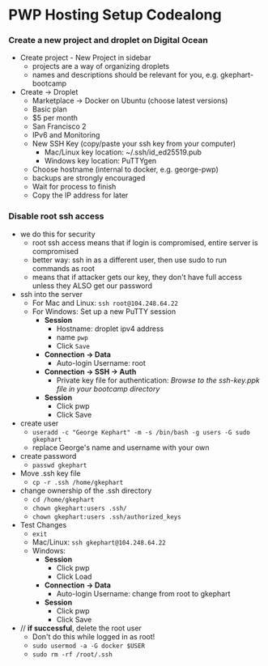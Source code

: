 # PWP Hosting Setup Codealong
### Create a new project and droplet on Digital Ocean
- Create project - New Project in sidebar
  - projects are a way of organizing droplets
  - names and descriptions should be relevant for you, e.g. gkephart-bootcamp
- Create -> Droplet
  - Marketplace -> Docker on Ubuntu (choose latest versions)
  - Basic plan
  - $5 per month
  - San Francisco 2
  - IPv6 and Monitoring
  - New SSH Key (copy/paste your ssh key from your computer)
    - Mac/Linux key location: ~/.ssh/id_ed25519.pub
    - Windows key location: PuTTYgen
  - Choose hostname (internal to docker, e.g. george-pwp)
  - backups are strongly encouraged
  - Wait for process to finish
  - Copy the IP address for later

### Disable root ssh access
- we do this for security
  - root ssh access means that if login is compromised, entire server is compromised
  - better way: ssh in as a different user, then use sudo to run commands as root
  - means that if attacker gets our key, they don't have full access unless they ALSO get our password
- ssh into the server
  - For Mac and Linux: `ssh root@104.248.64.22`
  - For Windows: Set up a new PuTTY session
    - **Session**
      - Hostname: droplet ipv4 address
      - name `pwp`
      - Click `Save`
    - **Connection → Data**
      - Auto-login Username: root
    - **Connection → SSH → Auth**
      - Private key file for authentication: *Browse to the ssh-key.ppk file in your bootcamp directory*
    - **Session**
      - Click pwp
      - Click Save
- create user
  - `useradd -c "George Kephart" -m -s /bin/bash -g users -G sudo gkephart`
  - replace George's name and username with your own
- create password
  - `passwd gkephart`
- Move .ssh key file
  - `cp -r .ssh /home/gkephart`
- change ownership of the .ssh directory
  - `cd /home/gkephart`
  - `chown gkephart:users .ssh/`
  - `chown gkephart:users .ssh/authorized_keys`
- Test Changes
  - `exit`
  - Mac/Linux: `ssh gkephart@104.248.64.22`
  - Windows: 
    - **Session**
      - Click pwp
      - Click Load
    - **Connection → Data**
      - Auto-login Username: change from root to gkephart
    - **Session**
      - Click pwp
      - Click Save
- // **if successful**, delete the root user
  - Don't do this while logged in as root!
  - `sudo usermod -a -G docker $USER`
  - `sudo rm -rf /root/.ssh`
